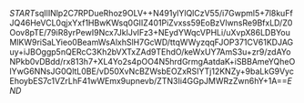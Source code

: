 $START$sqIlINlp2C7RPDueRhoz9OLV++N491ylYlQlCzV55/i7Gwpml5+7l8kuFfJQ46HeVCL0qjxYxf1HBwKWsq0GIIZ401PiZvxss59EoBzVlwnsRe9BfxLD/Z0Oov8pTE/79iR8yrPewI9Ncx7JklJvIFz3+NEydYWqcVPHLi/uXvpX86LDBYouMlKW9riSaLYieo0BeamWsAlxhSlH7GcWD/ttqWWyzqqFJOP371CV61KDJAGuy+iJBOggp5nQERcC3Kh2bVXTxZAd9TEhdO/keWxUY7AmS3u+zr9/zdAYoNPkb0vDBdd/rx813h7+XL4Yo2s4pOO4N5hrdGrmgAatdaK+iSBBAmeYQheOlYwG6NNsJG0QltL0BE/vD50XvNcBZWsbEOZxRSIYTj12KNZy+9baLkG9VycEhoybES7c1VZrLhF41wWEmx9upnevb/ZTN3Ii4GGpJMWRzZwn6hY+1A==$END$